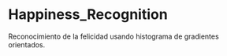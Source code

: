 # Happiness_Recognition
 Reconocimiento de la felicidad usando histograma de gradientes orientados.
